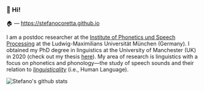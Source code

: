 ### 🖖 Hi!

🏠 — <https://stefanocoretta.github.io>


I am a postdoc researcher at the [Institute of Phonetics und Speech Processing](https://www.en.phonetik.uni-muenchen.de/index.html) at the Ludwig-Maximilians Universität München (Germany). I obtained my PhD degree in linguistics at the University of Manchester (UK) in 2020 (check out my thesis [here](https://stefanocoretta.github.io/phd-dissertation/)). My area of research is linguistics with a focus on phonetics and phonology—the study of speech sounds and their relation to [*linguisticality*](https://doi.org/10.3389/fpsyg.2019.03056) (i.e., Human Language).

![Stefano's github stats](https://github-readme-stats.vercel.app/api?username=stefanocoretta)
